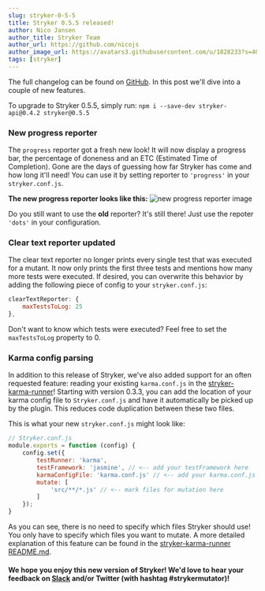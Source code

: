 ```yaml
---
slug: stryker-0-5-5
title: Stryker 0.5.5 released!
author: Nico Jansen
author_title: Stryker Team
author_url: https://github.com/nicojs
author_image_url: https://avatars3.githubusercontent.com/u/1828233?s=400&u=fec18ad3776aaafec54c49bbd7173a841ae7ea59&v=4
tags: [stryker]
---
```


The full changelog can be found on [GitHub](https://github.com/stryker-mutator/stryker/blob/master/CHANGELOG.md). In this post we'll dive into a couple of new features.

To upgrade to Stryker 0.5.5, simply run: `npm i --save-dev stryker-api@0.4.2 stryker@0.5.5`

### New progress reporter
The `progress` reporter got a fresh new look! It will now display a progress bar, the percentage of doneness and an ETC (Estimated Time of Completion).
Gone are the days of guessing how far Stryker has come and how long it'll need!
You can use it by setting reporter to `'progress'` in your `stryker.conf.js`.

**The new progress reporter looks like this:**
![new progress reporter image](/images/blogs/progress-reporter.png)

Do you still want to use the **old** reporter? It's still there! Just use the repoter `'dots'` in your configuration.

### Clear text reporter updated
The clear text reporter no longer prints every single test that was executed for a mutant. It now only prints the first three tests and mentions how many more tests were executed.
If desired, you can overwrite this behavior by adding the following piece of config to your `stryker.conf.js`:
```js
clearTextReporter: { 
    maxTestsToLog: 25 
},
```
Don't want to know which tests were executed? Feel free to set the `maxTestsToLog` property to 0.

### Karma config parsing
In addition to this release of Stryker, we've also added support for an often requested feature: reading your existing `karma.conf.js` in the [stryker-karma-runner](https://github.com/stryker-mutator/stryker/tree/master/packages/stryker-karma-runner)!
Starting with version 0.3.3, you can add the location of your karma config file to `Stryker.conf.js` and have it automatically be picked up by the plugin. This reduces code duplication between these two files.

This is what your new `stryker.conf.js` might look like:
```js
// Stryker.conf.js
module.exports = function (config) {
    config.set({
        testRunner: 'karma',
        testFramework: 'jasmine', // <-- add your testFramework here
        karmaConfigFile: 'karma.conf.js' // <-- add your karma.conf.js file here
        mutate: [
            'src/**/*.js' // <-- mark files for mutation here
        ]
    });
}
```

As you can see, there is no need to specify which files Stryker should use! You only have to specify which files you want to mutate. 
A more detailed explanation of this feature can be found in the [stryker-karma-runner README.md](https://github.com/stryker-mutator/stryker/tree/master/packages/stryker-karma-runner/blob/master/README.md#configuring).

#### We hope you enjoy this new version of Stryker! We'd love to hear your feedback on [Slack](https://join.slack.com/t/stryker-mutator/shared_invite/enQtOTUyMTYyNTg1NDQ0LTU4ODNmZDlmN2I3MmEyMTVhYjZlYmJkOThlNTY3NTM1M2QxYmM5YTM3ODQxYmJjY2YyYzllM2RkMmM1NjNjZjM) and/or Twitter (with hashtag #strykermutator)!
